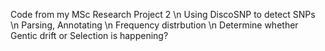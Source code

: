 Code from my MSc Research Project 2 \n
Using DiscoSNP to detect SNPs \n 
Parsing, Annotating \n 
Frequency distrbution \n
Determine whether Gentic drift or Selection is happening? 
